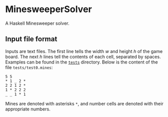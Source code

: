 # MinesweeperSolver

A Haskell Minesweeper solver.

## Input file format

Inputs are text files. The first line tells the width *w* and height *h* of the game board. The next *h* lines tell the contents of each cell, separated by spaces. Examples can be found in the [`tests`](./tests/) directory. Below is the content of the file `tests/test0.mines`:

```
5 5
* 1 _ 2 *
2 2 1 2 *
1 * 2 2 2
_ _ 1 * 1
```

Mines are denoted with asterisks `*`, and number cells are denoted with their appropriate numbers.
